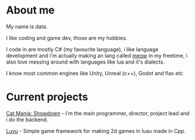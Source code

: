 # About me
My name is data.

I like coding and game dev, those are my hobbies.

I code in are mostly C# (my favourite language), i like language development and i'm actually making an lang called [meow](https://github.com/KinexDev/Meow) in my freetime, i also love messing around with languages like lua and it's dialects.

I know most common engines like Unity, Unreal (c++), Godot and flax etc

# Current projects

[Cat Mania: Showdown](https://www.youtube.com/@BitbitGames/shorts) - i'm the main programmer, director, project lead and i do the backend.

[Luvu](https://github.com/KinexDev/Luvu) - Simple game framework for making 2d games in luau made in Cpp.
